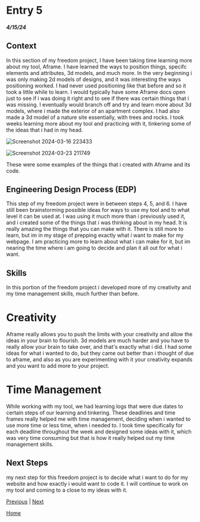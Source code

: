 # Entry 5
##### 4/15/24

## Context
In this section of my freedom project, I have been taking time learning more about my tool, Aframe.  I have learned the ways to position things, specifc elements and attributes, 3d models, and much more.  In the very beginning i was only making 2d models of designs, and it was interesting the ways positioning worked.  I had never used positioning like that before and so it took a little while to learn.  I would typically have some Aframe docs open just to see if i was doing it right and to see if there was certain things that i was missing.  I eventually would branch off and try and learn more about 3d models, where i made the exterior of an apartment complex.  I had also made a 3d model of a nature site essentially, with trees and rocks.  I took weeks learning more about my tool and practicing with it, tinkering some of the ideas that i had in my head.

![Screenshot 2024-03-16 223433](https://github.com/andrep8376/sep10-freedom-project/assets/146866615/ea60bf5c-a64e-4d2a-b2b8-4dcc5586555f)

![Screenshot 2024-03-23 211749](https://github.com/andrep8376/sep10-freedom-project/assets/146866615/dad3e357-8db8-41db-ba50-709035a36af8)

These were some examples of the things that i created with Aframe and its code.

## Engineering Design Process (EDP)
This step of my freedom project were in between steps 4, 5, and 6.  I have still been brainstorming possible ideas for ways to use my tool and to what level it can be used at.  I was using it much more than i previously used it, and i created some of the things that i was thinking about in my head.  It is really amazing the things that you can make with it.  There is still more to learn, but im in my stage of prepping exactly what i want to make for my webpage.  I am practicing more to learn about what i can make for it, but im nearing the time where i am going to decide and plan it all out for what i want.

## Skills
In this portion of the freedom project i developed more of my creativity and my time management skills, much further than before.

# Creativity
Aframe really allows you to push the limits with your creativity and allow the ideas in your brain to flourish.  3d models are much harder and you have to really allow your brain to take over, and that's exactly what i did.  I had some ideas for what i wanted to do, but they came out better than i thought of due to aframe, and also as you are experimenting with it your creativity expands and you want to add more to your project.

# Time Management
While working with my tool, we had learning logs that were due dates to certain steps of our learning and tinkering.  These deadlines and time frames really helped me with time management, deciding when i wanted to use more time or less time, when i needed to.  I took time specifically for each deadline throughout the week and designed some ideas with it, which was very time consuming but that is how it really helped out my time management skills.

## Next Steps
my next step for this freedom project is to decide what i want to do for my website and how exactly i would want to code it.  I will continue to work on my tool and coming to a close to my ideas with it.

[Previous](entry04.md) | [Next](entry06.md)

[Home](../README.md)
